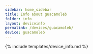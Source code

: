 ```yaml
---
sidebar: home_sidebar
title: Info about guacamoleb
folder: info
layout: deviceinfo
permalink: /devices/guacamoleb/
device: guacamoleb
---
```

{% include templates/device_info.md %}
